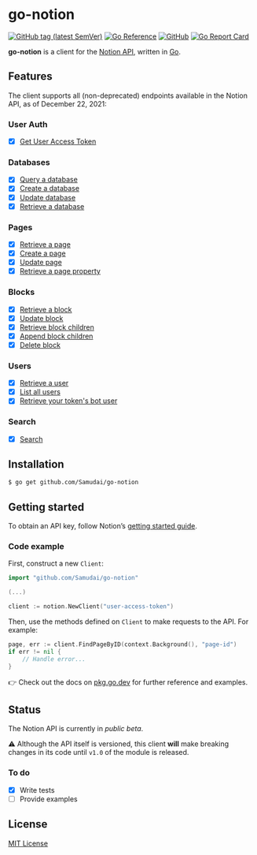# go-notion

[![GitHub tag (latest SemVer)](https://img.shields.io/github/v/tag/Samudai/go-notion?label=go%20module)](https://github.com/Samudai/go-notion/tags)
[![Go Reference](https://pkg.go.dev/badge/github.com/Samudai/go-notion.svg)](https://pkg.go.dev/github.com/Samudai/go-notion)
[![GitHub](https://img.shields.io/github/license/Samudai/go-notion)](LICENSE)
[![Go Report Card](https://goreportcard.com/badge/github.com/Samudai/go-notion)](https://goreportcard.com/report/github.com/Samudai/go-notion)

**go-notion** is a client for the
[Notion API](https://developers.notion.com/reference), written in
[Go](https://golang.org/).

## Features

The client supports all (non-deprecated) endpoints available in the Notion API,
as of December 22, 2021:

### User Auth

- [x] [Get User Access Token](https://pkg.go.dev/github.com/Samudai/go-notion#GetUserAccessToken)

### Databases

- [x] [Query a database](https://pkg.go.dev/github.com/Samudai/go-notion#Client.QueryDatabase)
- [x] [Create a database](https://pkg.go.dev/github.com/Samudai/go-notion#Client.CreateDatabase)
- [x] [Update database](https://pkg.go.dev/github.com/Samudai/go-notion#Client.UpdateDatabase)
- [x] [Retrieve a database](https://pkg.go.dev/github.com/Samudai/go-notion#Client.FindDatabaseByID)

### Pages

- [x] [Retrieve a page](https://pkg.go.dev/github.com/Samudai/go-notion#Client.FindPageByID)
- [x] [Create a page](https://pkg.go.dev/github.com/Samudai/go-notion#Client.CreatePage)
- [x] [Update page](https://pkg.go.dev/github.com/Samudai/go-notion#Client.UpdatePage)
- [x] [Retrieve a page property](https://pkg.go.dev/github.com/Samudai/go-notion#Client.FindPagePropertyByID)

### Blocks

- [x] [Retrieve a block](https://pkg.go.dev/github.com/Samudai/go-notion#Client.FindBlockByID)
- [x] [Update block](https://pkg.go.dev/github.com/Samudai/go-notion#Client.UpdateBlock)
- [x] [Retrieve block children](https://pkg.go.dev/github.com/Samudai/go-notion#Client.FindBlockChildrenByID)
- [x] [Append block children](https://pkg.go.dev/github.com/Samudai/go-notion#Client.AppendBlockChildren)
- [x] [Delete block](https://pkg.go.dev/github.com/Samudai/go-notion#Client.DeleteBlock)

### Users

- [x] [Retrieve a user](https://pkg.go.dev/github.com/Samudai/go-notion#Client.FindUserByID)
- [x] [List all users](https://pkg.go.dev/github.com/Samudai/go-notion#Client.ListUsers)
- [x] [Retrieve your token's bot user](https://pkg.go.dev/github.com/Samudai/go-notion#Client.FindCurrentUser)

### Search

- [x] [Search](https://pkg.go.dev/github.com/Samudai/go-notion#Client.Search)

## Installation

```sh
$ go get github.com/Samudai/go-notion
```

## Getting started

To obtain an API key, follow Notion’s [getting started guide](https://developers.notion.com/docs/getting-started).

### Code example

First, construct a new `Client`:

```go
import "github.com/Samudai/go-notion"

(...)

client := notion.NewClient("user-access-token")
```

Then, use the methods defined on `Client` to make requests to the API. For
example:

```go
page, err := client.FindPageByID(context.Background(), "page-id")
if err != nil {
    // Handle error...
}
```

👉 Check out the docs on
[pkg.go.dev](https://pkg.go.dev/github.com/Samudai/go-notion) for further
reference and examples.

## Status

The Notion API is currently in _public beta_.

⚠️ Although the API itself is versioned, this client **will** make breaking
changes in its code until `v1.0` of the module is released.

### To do

- [x] Write tests
- [ ] Provide examples

## License

[MIT License](LICENSE)

